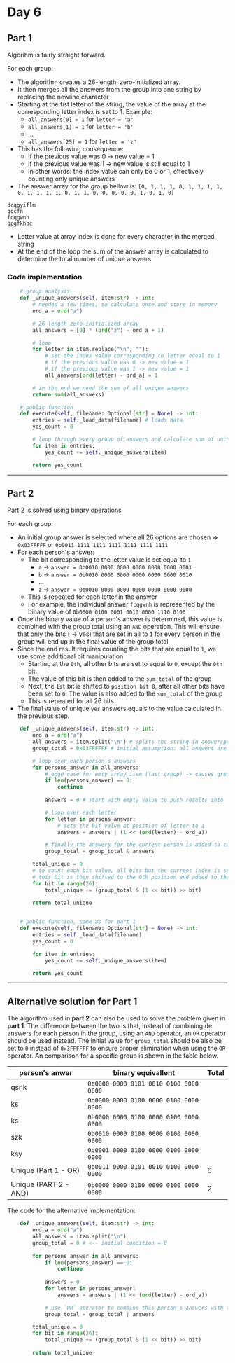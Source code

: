 # Day 6

##  Part 1

Algorihm is fairly straight forward. 

For each group:
* The algorithm creates a 26-length, zero-initialized array. 
* It then merges all the answers from the group into one string by replacing the newline character
* Starting at the fist letter of the string, the value of the array at the corresponding letter index is set to 1. Example:
	* `all_answers[0] = 1` for `letter = 'a'`
	* `all_answers[1] = 1` for `letter = 'b'`
	* ...
	* `all_answers[25] = 1` for `letter = 'z'`
* This has the following consequence:
	* If the previous value was 0 -> new value = 1
	* if the previous value was 1 -> new value is still equal to 1
	* In other words: the index value can only be 0 or 1, effectively counting only unique answers
* The answer array for the group bellow is: `[0, 1, 1, 1, 0, 1, 1, 1, 1, 0, 1, 1, 1, 1, 0, 1, 1, 0, 0, 0, 0, 0, 1, 0, 1, 0]` 
```
dcqgyiflm
gqcfn
fcqgwnh
qpgfkhbc
```
* Letter value at array index is done for every character in the merged string
* At the end of the loop the sum of the answer array is calculated to determine the total number of unique answers

### Code implementation

```python
	# group analysis
	def _unique_answers(self, item:str) -> int:
		# needed a few times, so calculate once and store in memory		
		ord_a = ord("a") 

		# 26 length zero-initialized array		
		all_answers = [0] * (ord("z") - ord_a + 1) 

		# loop
		for letter in item.replace("\n", ""):	
			# set the index value corresponding to letter equal to 1
			# if the previous value was 0 -> new value = 1
			# if the previous value was 1 -> new value = 1
			all_answers[ord(letter) - ord_a] = 1 

		# in the end we need the sum of all unique answers
		return sum(all_answers)

	# public function
	def execute(self, filename: Optional[str] = None) -> int:
		entries = self._load_data(filename) # loads data
		yes_count = 0 

		# loop through every group of answers and calculate sum of uniques
		for item in entries:
			yes_count += self._unique_answers(item)

		return yes_count
```

---

## Part 2

Part 2 is solved using binary operations

For each group:

* An initial group answer is selected where all 26 options are chosen => `0x03FFFFF` or `0b0011 1111 1111 1111 1111 1111 1111`
* For each person's answer:
	* The bit corresponding to the letter value is set equal to `1`
		* `a` -> `answer = 0b0010 0000 0000 0000 0000 0000 0001`
		* `b` -> `answer = 0b0010 0000 0000 0000 0000 0000 0010`
		* ...
		* `z` -> `answer = 0b0010 0000 0000 0000 0000 0000 0000`
	* This is repeated for each letter in the answer
	* For example, the individual answer `fcqgwnh` is represented by the binary value of `0b0000 0100 0001 0010 0000 1110 0100`
* Once the binary value of a person's answer is determined, this value is combined with the group total using an `AND` operation. This will ensure that only the bits ( -> yes) that are set in all to `1` for every person in the group will end up in the final value of the group total
* Since the end result requires counting the bits that are equal to `1`, we use some additional bit manipulation
	* Starting at the `0th`, all other bits are set to equal to `0`, except the `0th` bit. 
	* The value of this bit is then added to the `sum_total` of the group
	* Next, the `1st` bit is shifted to `position bit 0`, after all other bits have been set to `0`. The value is also added to the `sum_total` of the group
	* This is repeated for all 26 bits 
* The final value of unique `yes` answers equals to the value calculated in the previous step.


```python
	def _unique_answers(self, item:str) -> int:
		ord_a = ord("a")
		all_answers = item.split("\n") # splits the string in answer/person
		group_total = 0x03FFFFFF # initial assumption: all answers are `yes`

		# loop over each person's answers
		for persons_answer in all_answers:
			# edge case for emty array item (last group) -> causes group_total = 0
			if len(persons_answer) == 0: 
				continue
			
			answers = 0 # start with empty value to push results into

			# loop over each letter
			for letter in persons_answer:
				# sets the bit value at position of letter to 1
				answers = answers | (1 << (ord(letter) - ord_a))

			# finally the answers for the current person is added to total
			group_total = group_total & answers

		total_unique = 0
		# to count each bit value, all bits but the current index is set equal to 0
		# this bit is then shifted to the 0th position and added to the total
		for bit in range(26):
			total_unique += (group_total & (1 << bit)) >> bit)
		
		return total_unique


	# public function, same as for part 1
	def execute(self, filename: Optional[str] = None) -> int:
		entries = self._load_data(filename)
		yes_count = 0

		for item in entries:
			yes_count += self._unique_answers(item)

		return yes_count
```

___

## Alternative solution for Part 1

The algorithm used in **part 2** can also be used to solve the problem given in **part 1**. The difference between the two is that, instead of combining de answers for each person in the group, using an `AND` operator, an `OR` operator should be used instead. The initial value for `group_total` should be also be set to `0` instead of `0x3FFFFFF` to ensure proper elimination when using the `OR` operator. An comparison for a specific group is shown in the table below.


person's anwer			| binary equivallent					 | Total
------------------------|----------------------------------------|------
qsnk					| `0b0000 0000 0101 0010 0100 0000 0000` |
ks						| `0b0000 0000 0100 0000 0100 0000 0000` |
ks						| `0b0000 0000 0100 0000 0100 0000 0000` |
szk						| `0b0010 0000 0100 0000 0100 0000 0000` |
ksy						| `0b0001 0000 0100 0000 0100 0000 0000` |
Unique (Part 1 - OR)  	| `0b0011 0000 0101 0010 0100 0000 0000` | 6
Unique (PART 2 - AND) 	| `0b0000 0000 0100 0000 0100 0000 0000` | 2


The code for the alternative implementation:


```python
	def _unique_answers(self, item:str) -> int:
		ord_a = ord("a")
		all_answers = item.split("\n") 
		group_total = 0 # <-- initial condition = 0
		
		for persons_answer in all_answers: 
			if len(persons_answer) == 0: 
				continue
			
			answers = 0 
			for letter in persons_answer:
				answers = answers | (1 << (ord(letter) - ord_a))

			# use `OR` operator to combine this person's answers with the rest of the group
			group_total = group_total | answers 

		total_unique = 0
		for bit in range(26):
			total_unique += (group_total & (1 << bit)) >> bit)
		
		return total_unique
```